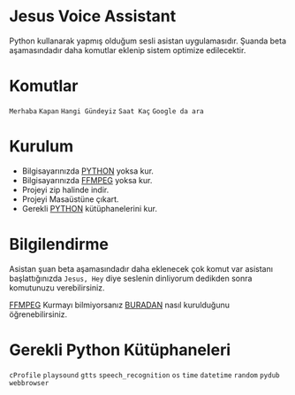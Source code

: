 # Jesus Voice Assistant
Python kullanarak yapmış olduğum sesli asistan uygulamasıdır. Şuanda beta aşamasındadır daha komutlar eklenip sistem optimize edilecektir.

# Komutlar
```Merhaba```
```Kapan```
```Hangi Gündeyiz```
```Saat Kaç```
```Google da ara```

# Kurulum
* Bilgisayarınızda [PYTHON](https://www.python.org) yoksa kur.
* Bilgisayarınızda [FFMPEG](https://ffmpeg.org) yoksa kur.
* Projeyi zip halinde indir.
* Projeyi Masaüstüne çıkart.
* Gerekli [PYTHON](https://www.python.org) kütüphanelerini kur.

# Bilgilendirme
Asistan şuan beta aşamasındadır daha eklenecek çok komut var asistanı başlattığınızda `Jesus, Hey` diye seslenin dinliyorum dedikden sonra
komutunuzu verebilirsiniz.

[FFMPEG](https://ffmpeg.org) Kurmayı bilmiyorsanız [BURADAN](https://www.youtube.com/watch?v=TLJdeJv8bLA) nasıl kurulduğunu öğrenebilirsiniz.

# Gerekli Python Kütüphaneleri
```cProfile```
```playsound```
```gtts```
```speech_recognition```
```os```
```time```
```datetime```
```random```
```pydub```
```webbrowser```

